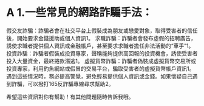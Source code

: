 # A 1.一些常見的網路詐騙手法：

假交友詐騙：詐騙者會在社交平台上假裝成為朋友或戀愛對象，取得受害者的信任後，開始要求金錢援助或個人資訊1。
求職詐騙：詐騙者會發布虛假的招聘廣告，誘使求職者提供個人資訊或金融帳戶，甚至要求求職者擔任非法活動的“車手”1。
投資詐騙：詐騙者假裝成投資專家，聲稱能夠提供高回報的投資機會，誘使受害者投入大量資金，最終捲款潛逃1。
虛擬貨幣詐騙：詐騙者偽裝成虛擬貨幣交易所或投資專家，利用釣魚網站或假冒的交易平台，騙取受害者的虛擬貨幣帳戶資訊1。
遇到這些情況時，務必提高警覺，避免輕易提供個人資訊或金錢。如果懷疑自己遇到詐騙，可以撥打165反詐騙專線尋求幫助2。

希望這些資訊對你有幫助！有其他問題隨時告訴我哦。
